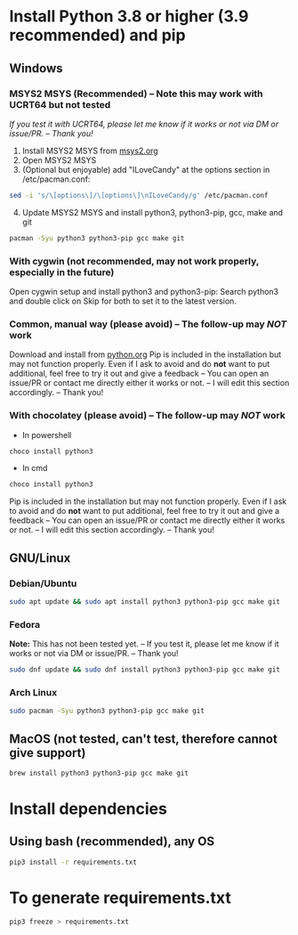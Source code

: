 # Install Python 3.8 or higher (3.9 recommended) and pip

## Windows
### MSYS2 MSYS (Recommended) – Note this may work with UCRT64 but not tested
*If you test it with UCRT64, please let me know if it works or not via DM or issue/PR. – Thank you!*
1. Install MSYS2 MSYS from [msys2.org](https://www.msys2.org/)
2. Open MSYS2 MSYS
3. (Optional but enjoyable) add "ILoveCandy" at the options section in /etc/pacman.conf:
```bash
sed -i 's/\[options\]/\[options\]\nILoveCandy/g' /etc/pacman.conf
```
4. Update MSYS2 MSYS and install python3, python3-pip, gcc, make and git
```bash
pacman -Syu python3 python3-pip gcc make git
```

### With cygwin (not recommended, may not work properly, especially in the future)
Open cygwin setup and install python3 and python3-pip:
Search python3 and double click on Skip for both to set it to the latest version.

### Common, manual way (please avoid) – The follow-up may *NOT* work
Download and install from [python.org](https://www.python.org/downloads/)
Pip is included in the installation but may not function properly.
Even if I ask to avoid and do **not** want to put additional, feel free to try it out and give a feedback – You can open an issue/PR or contact me directly either it works or not. – I will edit this section accordingly. – Thank you!

### With chocolatey (please avoid) – The follow-up may *NOT* work
* In powershell
```powershell
choco install python3
```
* In cmd
```cmd
choco install python3
```
Pip is included in the installation but may not function properly.
Even if I ask to avoid and do **not** want to put additional, feel free to try it out and give a feedback – You can open an issue/PR or contact me directly either it works or not. – I will edit this section accordingly. – Thank you!

## GNU/Linux
### Debian/Ubuntu
```bash
sudo apt update && sudo apt install python3 python3-pip gcc make git
```
### Fedora
**Note:** This has not been tested yet. – If you test it, please let me know if it works or not via DM or issue/PR. – Thank you!
```bash
sudo dnf update && sudo dnf install python3 python3-pip gcc make git
```

### Arch Linux
```bash
sudo pacman -Syu python3 python3-pip gcc make git
```

## MacOS (not tested, can't test, therefore cannot give support)
```bash
brew install python3 python3-pip gcc make git
```

# Install dependencies

## Using bash (recommended), any OS
```bash
pip3 install -r requirements.txt
```
# To generate requirements.txt
```bash
pip3 freeze > requirements.txt
```